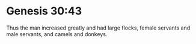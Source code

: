 # Genesis 30:43

Thus the man increased greatly and had large flocks, female servants and male servants, and camels and donkeys.
